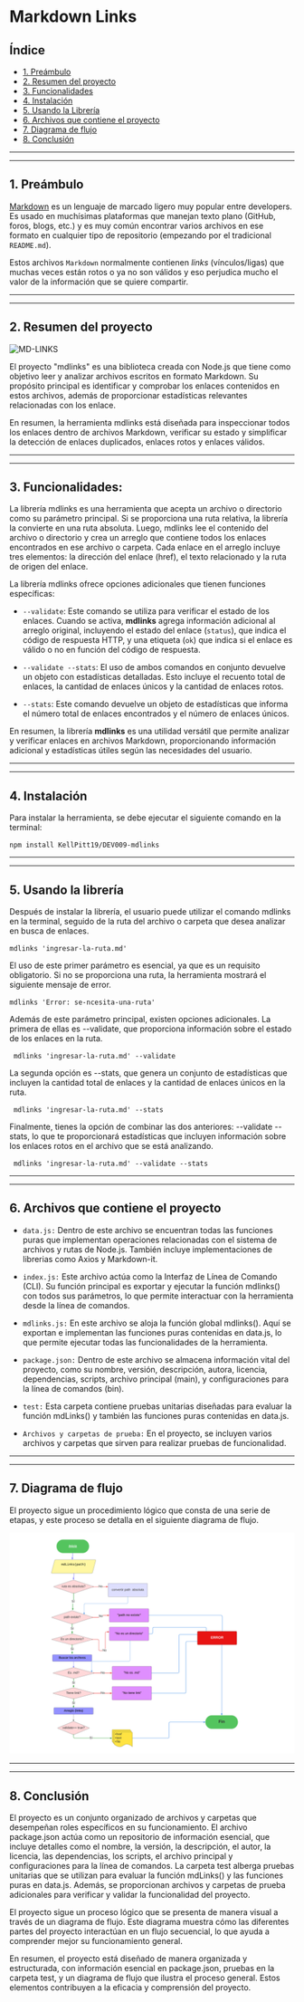 # Markdown Links

## Índice

* [1. Preámbulo](#1-preámbulo)
* [2. Resumen del proyecto](#2-resumen-del-proyecto)
* [3. Funcionalidades](#3-funcionalidades)
* [4. Instalación](#4-instalación)
* [5. Usando la Librería](#5-usando-la-librería)
* [6. Archivos que contiene el proyecto](#6-archivos-que-contiene-el-proyecto)
* [7. Diagrama de flujo](#7-diagrama-de-flujo)
* [8. Conclusión](#8-conclusión)
****
****


## 1. Preámbulo

[Markdown](https://es.wikipedia.org/wiki/Markdown) es un lenguaje de marcado
ligero muy popular entre developers. Es usado en
muchísimas plataformas que manejan texto plano (GitHub, foros, blogs, etc.) y
es muy común encontrar varios archivos en ese formato en cualquier tipo de
repositorio (empezando por el tradicional `README.md`).

Estos archivos `Markdown` normalmente contienen _links_ (vínculos/ligas) que
muchas veces están rotos o ya no son válidos y eso perjudica mucho el valor de
la información que se quiere compartir.

****
****
## 2. Resumen del proyecto

![MD-LINKS](MD-LINKS.gif)


El proyecto "mdlinks" es una biblioteca creada con Node.js que tiene como objetivo leer y analizar archivos escritos en formato Markdown. Su propósito principal es identificar y comprobar los enlaces contenidos en estos archivos, además de proporcionar estadísticas relevantes relacionadas con los enlace.

En resumen, la herramienta mdlinks está diseñada para inspeccionar todos los enlaces dentro de archivos Markdown, verificar su estado y simplificar la detección de enlaces duplicados, enlaces rotos y enlaces válidos.

****
****
## 3. Funcionalidades:

La librería mdlinks es una herramienta que acepta un archivo o directorio como su parámetro principal. Si se proporciona una ruta relativa, la librería la convierte en una ruta absoluta. Luego, mdlinks lee el contenido del archivo o directorio y crea un arreglo que contiene todos los enlaces encontrados en ese archivo o carpeta. Cada enlace en el arreglo incluye tres elementos: la dirección del enlace (href), el texto relacionado y la ruta de origen del enlace.

La librería mdlinks ofrece opciones adicionales que tienen funciones específicas:

- `--validate`: Este comando se utiliza para verificar el estado de los enlaces. Cuando se activa, **mdlinks** agrega información adicional al arreglo original, incluyendo el estado del enlace (`status`), que indica el código de respuesta HTTP, y una etiqueta (`ok`) que indica si el enlace es válido o no en función del código de respuesta.

- `--validate --stats`: El uso de ambos comandos en conjunto devuelve un objeto con estadísticas detalladas. Esto incluye el recuento total de enlaces, la cantidad de enlaces únicos y la cantidad de enlaces rotos.

- `--stats`: Este comando devuelve un objeto de estadísticas que informa el número total de enlaces encontrados y el número de enlaces únicos.

En resumen, la librería **mdlinks** es una utilidad versátil que permite analizar y verificar enlaces en archivos Markdown, proporcionando información adicional y estadísticas útiles según las necesidades del usuario.
****
****

## 4. Instalación

Para instalar la herramienta, se debe ejecutar el siguiente comando en la terminal:

```
npm install KellPitt19/DEV009-mdlinks
```
****
****
## 5. Usando la librería

Después de instalar la librería, el usuario puede utilizar el comando mdlinks en la terminal, seguido de la ruta del archivo o carpeta que desea analizar en busca de enlaces.

 ```
 mdlinks 'ingresar-la-ruta.md'
 ```
 
El uso de este primer parámetro es esencial, ya que es un requisito obligatorio. Si no se proporciona una ruta, la herramienta mostrará el siguiente mensaje de error.

 ```
 mdlinks 'Error: se-ncesita-una-ruta'
 ```
Además de este parámetro principal, existen opciones adicionales. La primera de ellas es --validate, que proporciona información sobre el estado de los enlaces en la ruta.
```
 mdlinks 'ingresar-la-ruta.md' --validate
 ```

La segunda opción es --stats, que genera un conjunto de estadísticas que incluyen la cantidad total de enlaces y la cantidad de enlaces únicos en la ruta.
```
 mdlinks 'ingresar-la-ruta.md' --stats
 ```

Finalmente, tienes la opción de combinar las dos anteriores: --validate --stats, lo que te proporcionará estadísticas que incluyen información sobre los enlaces rotos en el archivo que se está analizando.
```
 mdlinks 'ingresar-la-ruta.md' --validate --stats
 ```
****
****
 ## 6. Archivos que contiene el proyecto

* `data.js:` Dentro de este archivo se encuentran todas las funciones puras que implementan operaciones relacionadas con el sistema de archivos y rutas de Node.js. También incluye implementaciones de librerias como Axios y Markdown-it.

* `index.js:` Este archivo actúa como la Interfaz de Línea de Comando (CLI). Su función principal es exportar y ejecutar la función mdlinks() con todos sus parámetros, lo que permite interactuar con la herramienta desde la línea de comandos.

* `mdlinks.js:` En este archivo se aloja la función global mdlinks(). Aquí se exportan e implementan las funciones puras contenidas en data.js, lo que permite ejecutar todas las funcionalidades de la herramienta.

* `package.json:` Dentro de este archivo se almacena información vital del proyecto, como su nombre, versión, descripción, autora, licencia, dependencias, scripts, archivo principal (main), y configuraciones para la línea de comandos (bin).

* `test:` Esta carpeta contiene pruebas unitarias diseñadas para evaluar la función mdLinks() y también las funciones puras contenidas en data.js.

* `Archivos y carpetas de prueba:` En el proyecto, se incluyen varios archivos y carpetas que sirven para realizar pruebas de funcionalidad.

****
****
## 7. Diagrama de flujo

El proyecto sigue un procedimiento lógico que consta de una serie de etapas, y este proceso se detalla en el siguiente diagrama de flujo.

![Diagrama de flujo](diagrama.jpeg)

****
****
## 8. Conclusión

El proyecto es un conjunto organizado de archivos y carpetas que desempeñan roles específicos en su funcionamiento. El archivo package.json actúa como un repositorio de información esencial, que incluye detalles como el nombre, la versión, la descripción, el autor, la licencia, las dependencias, los scripts, el archivo principal y configuraciones para la línea de comandos. La carpeta test alberga pruebas unitarias que se utilizan para evaluar la función mdLinks() y las funciones puras en data.js. Además, se proporcionan archivos y carpetas de prueba adicionales para verificar y validar la funcionalidad del proyecto.

El proyecto sigue un proceso lógico que se presenta de manera visual a través de un diagrama de flujo. Este diagrama muestra cómo las diferentes partes del proyecto interactúan en un flujo secuencial, lo que ayuda a comprender mejor su funcionamiento general.

En resumen, el proyecto está diseñado de manera organizada y estructurada, con información esencial en package.json, pruebas en la carpeta test, y un diagrama de flujo que ilustra el proceso general. Estos elementos contribuyen a la eficacia y comprensión del proyecto.